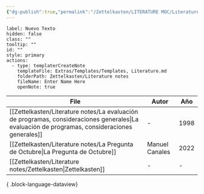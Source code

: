 ```yaml
---
{"dg-publish":true,"permalink":"/Zettelkasten/LITERATURE MOC/Literature MOC/","tags":["gardenEntry"],"noteIcon":"","created":"2025-06-01T15:30:22.876-04:00"}
---
```




```meta-bind-button
label: Nuevo Texto
hidden: false
class: ""
tooltip: ""
id: ""
style: primary
actions:
  - type: templaterCreateNote
    templateFile: Extras/Templates/Templates, Literature.md
    folderPath: Zettelkasten/Literature notes
    fileName: Enter Name Here
    openNote: true

```

| File                                                                                                                                              | Autor          | Año  |
| ------------------------------------------------------------------------------------------------------------------------------------------------- | -------------- | ---- |
| [[Zettelkasten/Literature notes/La evaluación de programas, consideraciones generales\|La evaluación de programas, consideraciones generales]] | \-             | 1998 |
| [[Zettelkasten/Literature notes/La Pregunta de Octubre\|La Pregunta de Octubre]]                                                               | Manuel Canales | 2022 |
| [[Zettelkasten/Literature notes/Zettelkasten\|Zettelkasten]]                                                                                   | \-             | \-   |

{ .block-language-dataview}